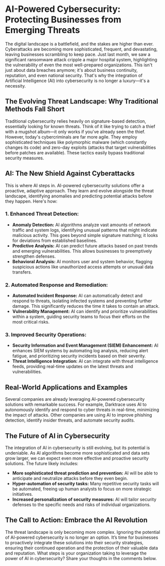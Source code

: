 # AI-Powered Cybersecurity: Protecting Businesses from Emerging Threats

The digital landscape is a battlefield, and the stakes are higher than ever.  Cyberattacks are becoming more sophisticated, frequent, and devastating, leaving businesses scrambling to keep pace.  Just last month, we saw a significant ransomware attack cripple a major hospital system, highlighting the vulnerability of even the most well-prepared organizations.  This isn't just about data breaches anymore; it's about business continuity, reputation, and even national security.  That's why the integration of Artificial Intelligence (AI) into cybersecurity is no longer a luxury—it's a necessity.

## The Evolving Threat Landscape: Why Traditional Methods Fall Short

Traditional cybersecurity relies heavily on signature-based detection, essentially looking for known threats.  Think of it like trying to catch a thief with a mugshot album—it only works if you've already seen the thief.  However, today's cybercriminals are far more agile.  They employ sophisticated techniques like polymorphic malware (which constantly changes its code) and zero-day exploits (attacks that target vulnerabilities before patches are available).  These tactics easily bypass traditional security measures.

## AI: The New Shield Against Cyberattacks

This is where AI steps in.  AI-powered cybersecurity solutions offer a proactive, adaptive approach.  They learn and evolve alongside the threat landscape, identifying anomalies and predicting potential attacks before they happen.  Here's how:

### 1. Enhanced Threat Detection:

* **Anomaly Detection:** AI algorithms analyze vast amounts of network traffic and system logs, identifying unusual patterns that might indicate malicious activity. This goes beyond simple signature matching; it looks for deviations from established baselines.
* **Predictive Analysis:** AI can predict future attacks based on past trends and emerging vulnerabilities.  This allows businesses to preemptively strengthen defenses.
* **Behavioral Analysis:** AI monitors user and system behavior, flagging suspicious actions like unauthorized access attempts or unusual data transfers.

### 2. Automated Response and Remediation:

* **Automated Incident Response:** AI can automatically detect and respond to threats, isolating infected systems and preventing further damage.  This significantly reduces the time it takes to contain an attack.
* **Vulnerability Management:** AI can identify and prioritize vulnerabilities within a system, guiding security teams to focus their efforts on the most critical risks.

### 3. Improved Security Operations:

* **Security Information and Event Management (SIEM) Enhancement:** AI enhances SIEM systems by automating log analysis, reducing alert fatigue, and prioritizing security incidents based on their severity.
* **Threat Intelligence Integration:** AI can integrate with threat intelligence feeds, providing real-time updates on the latest threats and vulnerabilities.

## Real-World Applications and Examples

Several companies are already leveraging AI-powered cybersecurity solutions with remarkable success.  For example, Darktrace uses AI to autonomously identify and respond to cyber threats in real-time, minimizing the impact of attacks.  Other companies are using AI to improve phishing detection, identify insider threats, and automate security audits.

## The Future of AI in Cybersecurity

The integration of AI in cybersecurity is still evolving, but its potential is undeniable.  As AI algorithms become more sophisticated and data sets grow larger, we can expect even more effective and proactive security solutions.  The future likely includes:

* **More sophisticated threat prediction and prevention:** AI will be able to anticipate and neutralize attacks before they even begin.
* **Hyper-automation of security tasks:**  Many repetitive security tasks will be automated, freeing up human analysts to focus on more strategic initiatives.
* **Increased personalization of security measures:** AI will tailor security defenses to the specific needs and risks of individual organizations.


##  The Call to Action: Embrace the AI Revolution

The threat landscape is only becoming more complex.  Ignoring the potential of AI-powered cybersecurity is no longer an option.  It’s time for businesses to proactively integrate these solutions into their security strategies, ensuring their continued operation and the protection of their valuable data and reputation. What steps is your organization taking to leverage the power of AI in cybersecurity?  Share your thoughts in the comments below.
